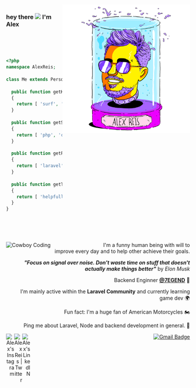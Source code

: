 <img align="right" src="https://raw.githubusercontent.com/ialexreis/adevr/master/03%20EFLC%20Alex%20Reis_headjar.png" alt="Illustration of Alex" width=350px />

### hey there <img src="https://media.giphy.com/media/hvRJCLFzcasrR4ia7z/giphy.gif" width="25px"> I'm Alex

<br>
<br>
<br>

```php
<?php
namespace AlexReis;

class Me extends Person {

  public function getHobbies() : array
  {
    return [ 'surf', 'gaming', 'motorcycles', 'music' ];
  }

  public function getStack() : array
  {
    return [ 'php', 'c#', 'node.js', 'typescript', 'java' ];
  }

  public function getFrameworks() : array
  {
    return [ 'laravel', 'phalcon', 'gatsby' ];
  }

  public function getTraits() : array
  {
    return [ 'helpfull', 'funny', 'straight-forward' ];
  }
}

```


<br>
<br>
<br>
<br>
<img src="https://raw.githubusercontent.com/ialexreis/ialexreis/master/code.gif" align=left alt="Cowboy Coding" width=230px padding="0 10px 0 0">

<div align=right>
I'm a funny human being with will to improve every day and to help other achieve their goals.

**_"Focus on signal over noise. Don't waste time on stuff that doesn't actually make things better"_** by _Elon Musk_


Backend Enginner <b><a href="https://www.7egend.cr/" target="_blank">@7EGEND</a></b>  🏢

I'm mainly active within the __Laravel Community__ and currently learning game dev 🌍  

Fun fact: I'm a huge fan of American Motorcycles   🏍️

Ping me about Laravel, Node and backend development in general.   💬



<a href="https://instagram.com/ialexreis">
  <img align="left" alt="Alex's Instagram" width="22px" src="https://raw.githubusercontent.com/hussainweb/hussainweb/main/icons/instagram.png" />
</a>
<a href="https://twitter.com/ialexreis">
  <img align="left" alt="Alex Reis | Twitter" width="22px" src="https://raw.githubusercontent.com/peterthehan/peterthehan/master/assets/twitter.svg" />
</a>
<a href="https://www.linkedin.com/in/alexandre-reis-dev/">
  <img align="left" alt="Alex's LinkedIN" width="22px" src="https://raw.githubusercontent.com/peterthehan/peterthehan/master/assets/linkedin.svg" />
</a>
  
  
[![Gmail Badge](https://img.shields.io/badge/-costalexandreis@gmail.com-b20000?style=flat-square&logo=Gmail&logoColor=white&link=mailto:costalexandreis@gmail.com)](mailto:costalexandreis@gmail.com)

</div>
